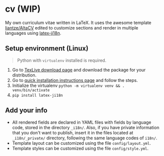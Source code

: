 # cv (WIP)

My own curriculum vitae written in LaTeX. It uses the awesome template
 [liantze/AltaCV][altacv-link] edited to customize sections and render
 in multiple languages using [latex-ji18n][latex-ji18n-link].

## Setup environment (Linux)

> Python with `virtualenv` installed is required.

1. Go to [TexLive download page][texlive-download-link] and download the
 package for your distribution.
2. Go to [quick installation instructions page][texlive-download-link] and
 follow the steps.
3. Initialize the virtualenv `python -m virtualenv venv && . venv/bin/activate`
4. `pip install latex-ji18n`

## Add your info

- All rendered fields are declared in YAML files with fields by language code,
 stored in the directory `_i18n/`. Also, if you have private information
 that you don't want to publish, insert it in the files located at
 `_i18n/_private/` directory, following the same language codes of `i18n/`.
- Template layout can be customized using the file `config/layout.yml`.
- Template styles can be customized using the file `config/style.yml`.


[altacv-link]: https://github.com/liantze/AltaCV
[latex-ji18n-link]: https://github.com/mondeja/latex-ji18n
[texlive-download-link]: http://www.tug.org/texlive/acquire-netinstall.html
[texlive-download-link]: http://www.tug.org/texlive/quickinstall.html
